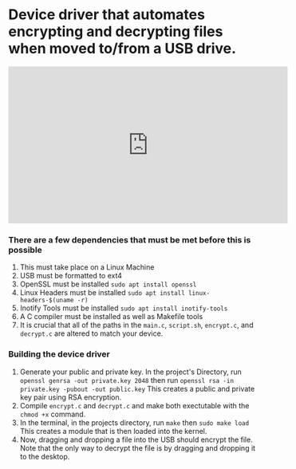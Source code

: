 <h1> Device driver that automates encrypting and decrypting files when moved to/from a USB drive. </h1>

<iframe width="560" height="315" src="https://www.youtube.com/embed/js4tcd6zWiw?si=7E9ThpIwsMEXV6HT" title="YouTube video player" frameborder="0" allow="accelerometer; autoplay; clipboard-write; encrypted-media; gyroscope; picture-in-picture; web-share" referrerpolicy="strict-origin-when-cross-origin" allowfullscreen></iframe>

<h3> There are a few dependencies that must be met before this is possible </h3>

1. This must take place on a Linux Machine
2. USB must be formatted to ext4
3. OpenSSL must be installed  ```sudo apt install openssl```
4. Linux Headers must be installed ```sudo apt install linux-headers-$(uname -r)```
5. Inotify Tools must be installed ```sudo apt install inotify-tools```
6. A C compiler must be installed as well as Makefile tools
7. It is crucial that all of the paths in the ```main.c```, ```script.sh```, ```encrypt.c```, and ```decrypt.c``` are altered to match your device.

<h3> Building the device driver </h3>

1. Generate your public and private key. In the project's Directory, run ```openssl genrsa -out private.key 2048``` then run ```openssl rsa -in private.key -pubout -out public.key``` This creates a public and private key pair using RSA encryption.
2. Compile ```encrypt.c``` and ```decrypt.c``` and make both exectutable with the ```chmod +x``` command.
3. In the terminal, in the projects directory, run ```make``` then ```sudo make load``` This creates a module that is then loaded into the kernel. 
4. Now, dragging and dropping a file into the USB should encrypt the file. Note that the only way to decrypt the file is by dragging and dropping it to the desktop.
